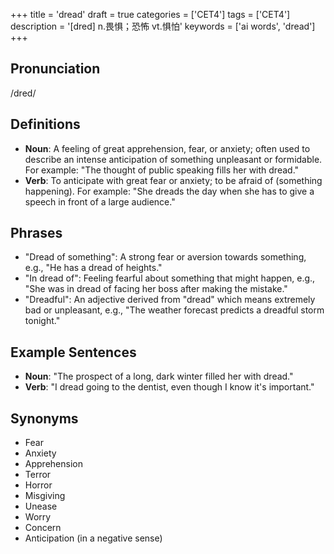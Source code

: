 +++
title = 'dread'
draft = true
categories = ['CET4']
tags = ['CET4']
description = '[dred] n.畏惧；恐怖 vt.惧怕'
keywords = ['ai words', 'dread']
+++

## Pronunciation
/dred/

## Definitions
- **Noun**: A feeling of great apprehension, fear, or anxiety; often used to describe an intense anticipation of something unpleasant or formidable. For example: "The thought of public speaking fills her with dread."
- **Verb**: To anticipate with great fear or anxiety; to be afraid of (something happening). For example: "She dreads the day when she has to give a speech in front of a large audience."

## Phrases
- "Dread of something": A strong fear or aversion towards something, e.g., "He has a dread of heights."
- "In dread of": Feeling fearful about something that might happen, e.g., "She was in dread of facing her boss after making the mistake."
- "Dreadful": An adjective derived from "dread" which means extremely bad or unpleasant, e.g., "The weather forecast predicts a dreadful storm tonight."

## Example Sentences
- **Noun**: "The prospect of a long, dark winter filled her with dread."
- **Verb**: "I dread going to the dentist, even though I know it's important."

## Synonyms
- Fear
- Anxiety
- Apprehension
- Terror
- Horror
- Misgiving
- Unease
- Worry
- Concern
- Anticipation (in a negative sense)
